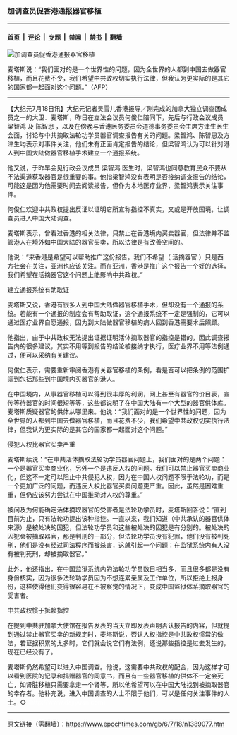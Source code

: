 ### 加调查员促香港通报器官移植

---

#### [首页](../../../..?n1389077) &nbsp;|&nbsp; [评论](../../../../../epoch-comment?n1389077) &nbsp;|&nbsp; [专题](../../../../../epoch-special?n1389077) &nbsp;|&nbsp; [禁闻](../../../../../epoch-news?n1389077) &nbsp;|&nbsp; [禁书](../../../../../books?n1389077) &nbsp;|&nbsp; [翻墙](https://github.com/gfw-breaker/nogfw/blob/master/README.md?n1389077)


<div><img alt="加调查员促香港通报器官移植" class="attachment-djy_600_400 size-djy_600_400 wp-post-image" src="https://i.epochtimes.com/assets/uploads/2006/07/607171410521366-600x400.jpg"/>
<div class="caption">
 <p>
  麦塔斯说：“我们面对的是一个世界性的问题，因为全世界的人都到中国去做器官移植，而且花费不少，我们希望中共政权切实执行法律，但我认为更实际的是其它的国家都一起面对这个问题。”（AFP）
 </p>
</div></div><hr/><div class="post_content" id="artbody" itemprop="articleBody">
 <!-- article content begin -->
 <p>
  【大纪元7月18日讯】大纪元记者吴雪儿香港报导／刚完成的加拿大独立调查团成员之一的大卫．麦塔斯，昨日在立法会议员何俊仁陪同下，先后与行政会议成员
  <ok href="https://www.epochtimes.com/gb/tag/%E6%A2%81%E6%99%BA%E9%B8%BF.html">
   梁智鸿
  </ok>
  及
  <ok href="https://www.epochtimes.com/gb/tag/%E9%99%88%E6%99%BA%E6%80%9D.html">
   陈智思
  </ok>
  ，以及在傍晚与香港医务委员会道德事务委员会主席方津生医生会面，讨论与中共摘取法轮功学员器官调查报告有关的问题。梁智鸿、陈智思及方津生均表示对事件关注，他们未有正面肯定报告的结论，但梁智鸿认为可以针对港人到中国大陆做器官移植手术建立一个通报系统。
 </p>
 <p>
  他又说，于昨早会见行政会议成员
  <ok href="https://www.epochtimes.com/gb/tag/%E6%A2%81%E6%99%BA%E9%B8%BF.html">
   梁智鸿
  </ok>
  医生时，梁智鸿也同意教育民众不要从不法渠道获取器官是很重要的事。他指梁智鸿没有表明是否接纳调查报告的结论，可能这是因为他需要时间去阅读报告，但作为本地医疗业界，梁智鸿表示关注事件。
 </p>
 <p>
  何俊仁欢迎中共政权提出反证以证明它所宣称指控不真实，又或是开放国境，让调查员进入中国大陆调查。
 </p>
 <p>
  麦塔斯表示，曾看过香港的相关法律，只禁止在香港境内买卖器官，但法律并不监管港人在境外如中国大陆的器官买卖，所以法律是有改善空间的。
 </p>
 <p>
  他说：“来香港是希望可以帮助推广这份报告。我们不希望（
  <ok href="https://www.epochtimes.com/gb/tag/%E6%B4%BB%E6%91%98%E5%99%A8%E5%AE%98.html">
   活摘器官
  </ok>
  ）只是西方社会在关注，亚洲也应该关注。而在亚洲，香港是推广这个报告一个好的选择，我们希望在活摘器官这个问题上能影响中共政权。”
 </p>
 <p>
  建立通报系统有助取证
 </p>
 <p>
  麦塔斯又说，香港有很多人到中国大陆做器官移植手术，但却没有一个通报的系统。若能有一个通报的制度会有帮助取证，这个通报系统不一定是强制的，它可以通过医疗业界自愿通报，因为到大陆做器官移植的病人回到香港需要术后照顾。
 </p>
 <p>
  他指出，由于中共政权无法提出证据证明活体摘取器官的指控是错的，因此调查报告内的很多建议，其实不用等到报告的结论被接纳才执行，医疗业界不用等法例通过，便可以采纳有关建议。
 </p>
 <p>
  何俊仁表示，需要重新审阅香港有关器官移植的条例，看是否可以把条例的范围扩阔到包括那些到中国境内买器官的港人。
 </p>
 <p>
  在中国境内，从事器官移植可以得到很丰厚的利润，网上甚至有器官的价目表，宣传等待器官的时间很短等等，这些都说明了在中国大陆有一个大型的器官供体库。麦塔斯质疑器官的供体从哪里来。他说：“我们面对的是一个世界性的问题，因为全世界的人都到中国去做器官移植，而且花费不少，我们希望中共政权切实执行法律，但我认为更实际的是其它的国家都一起面对这个问题。”
 </p>
 <p>
  侵犯人权比器官买卖严重
 </p>
 <p>
  麦塔斯续说：“在中共活体摘取法轮功学员器官问题上，我们面对的是两个问题：一个是器官买卖商业化，另外一个是违反人权的问题。我们可以禁止器官买卖商业化，但这不一定可以阻止中共侵犯人权，因为在中国人权问题不限于法轮功，而是一个更加广泛的问题，而违反人权比器官买卖问题更严重。因此，虽然是困难重重，但仍应该努力尝试在中国推动对人权的尊重。”
 </p>
 <p>
  被问及为何能确定活体摘取器官的受害者是法轮功学员时，麦塔斯回答说：“直到目前为止，只有法轮功提出该种指控。一直以来，我们知道（中共承认的器官供体来源）是被处决的囚犯，但法轮功学员和这些被处决的囚犯是有分别的。被处决的囚犯会被摘取器官，那是判刑的一部分，但法轮功学员没有犯罪，他们没有被判死刑，他们是没有经过司法程序而被杀害，这就引起一个问题：在监狱系统内有人没有被判死刑，却被摘取器官。”
 </p>
 <p>
  此外，他还指出，在中国监狱系统内的法轮功学员数目相当多，而且很多都是没有身份核实，因为很多法轮功学员因为不想连累亲属及工作单位，所以拒绝上报身份，这样使得他们变得很容易在不被察觉的情况下，变成中国监狱体系摘取器官的受害者。
 </p>
 <p>
  中共政权惯于抵赖指控
 </p>
 <p>
  在提到中共驻加拿大使馆在报告发表的当天立即发表声明否认报告的内容，但就提到通过禁止器官买卖的新规定时，麦塔斯说，否认人权指控是中共政权惯常的做法，若证据积累的太多时，它们就会说它们有法例，还说那些指控是过去发生的，现在已经没有了。
 </p>
 <p>
  麦塔斯仍然希望可以进入中国调查。他说，这需要中共政权的配合，因为这样才可以看到医院的记录和捐赠器官的同意书，而且有一些器官移植的供体不一定会死亡，如肾脏移植只需要拿走一个肾等，所以他希望可以在中国大陆找到被摘取器官的幸存者。他补充说，进入中国调查的人士不限于他们，可以是任何关注事件的人士。◇
  <font color="#ffffff">
   (http://www.dajiyuan.com)
  </font>
 </p>
 <!-- article content end -->
 <div id="below_article_ad">
 </div>
</div>


---

原文链接（需翻墙）：https://www.epochtimes.com/gb/6/7/18/n1389077.htm